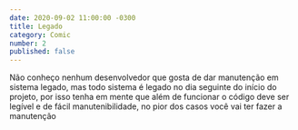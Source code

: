 ```yaml
---
date: 2020-09-02 11:00:00 -0300
title: Legado
category: Comic
number: 2
published: false
---
```


Não conheço nenhum desenvolvedor que gosta de dar manutenção em sistema legado, mas todo sistema é legado no dia seguinte do início do projeto, por isso tenha em mente que além de funcionar o código deve ser legível e de fácil manutenibilidade, no pior dos casos você vai ter fazer a manutenção
